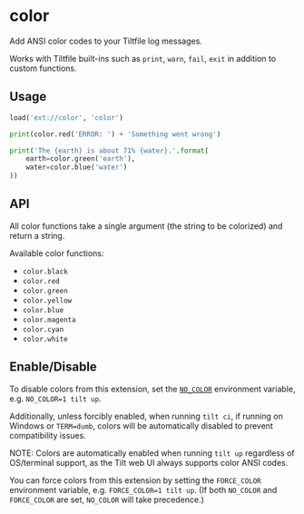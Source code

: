 # color
Add ANSI color codes to your Tiltfile log messages.

Works with Tiltfile built-ins such as `print`, `warn`, `fail`, `exit` in addition to custom functions.

## Usage
```python
load('ext://color', 'color')

print(color.red('ERROR: ') + 'Something went wrong')

print('The {earth} is about 71% {water}.'.format(
    earth=color.green('earth'),
    water=color.blue('water')
))
```

## API
All color functions take a single argument (the string to be colorized) and return a string.

Available color functions:
* `color.black`
* `color.red`
* `color.green`
* `color.yellow`
* `color.blue`
* `color.magenta`
* `color.cyan`
* `color.white`


## Enable/Disable
To disable colors from this extension, set the [`NO_COLOR`][no-color] environment variable, e.g. `NO_COLOR=1 tilt up`.

Additionally, unless forcibly enabled, when running `tilt ci`, if running on Windows or `TERM=dumb`, colors will be automatically disabled to prevent compatibility issues.

NOTE: Colors are automatically enabled when running `tilt up` regardless of OS/terminal support, as the Tilt web UI always supports color ANSI codes.

You can force colors from this extension by setting the `FORCE_COLOR` environment variable, e.g. `FORCE_COLOR=1 tilt up`.
(If both `NO_COLOR` and `FORCE_COLOR` are set, `NO_COLOR` will take precedence.)

[no-color]: https://no-color.org/
